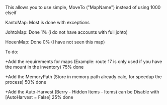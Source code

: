
This allows you to use simple, MoveTo ("MapName") instead of using 1000 elseif

KantoMap: Most is done with exceptions

JohtoMap: Done 1% (i do not have accounts with full johto)

HoeenMap: Done 0% (I have not seen this map)

To do:

+Add the requirements for maps (Example: route 17 is only used if you have the mount in the inventory) 75% done

+Add the MemoryPath (Store in memory path already calc, for speedup the process) 50% done

+Add the Auto-Harvest (Berry - Hidden Items - Items) can be Disable with [AutoHarvest = False] 25% done
